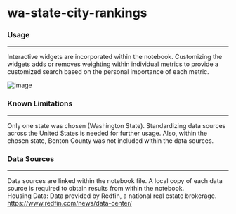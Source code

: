 # wa-state-city-rankings

### Usage
***
Interactive widgets are incorporated within the notebook.  Customizing the widgets adds or removes weighting within individual metrics to provide a customized search based on the personal importance of each metric.

![image](https://user-images.githubusercontent.com/105223924/168596683-21059447-360d-4b53-8c79-a93979d4b12e.png)

### Known Limitations
***
Only one state was chosen (Washington State).  Standardizing data sources across the United States is needed for further usage.  Also, within the chosen state, Benton County was not included within the data sources.

### Data Sources
***
Data sources are linked within the notebook file.  A local copy of each data source is required to obtain results from within the notebook. </br>
Housing Data: Data provided by Redfin, a national real estate brokerage. https://www.redfin.com/news/data-center/

